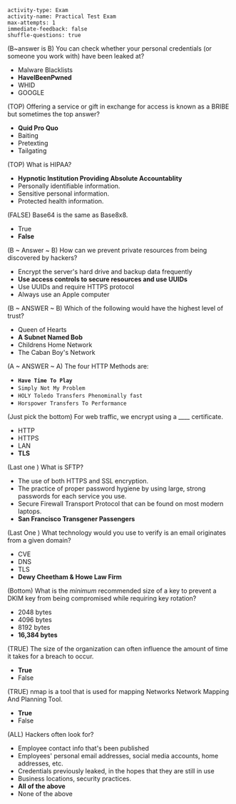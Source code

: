 ```c-lms
activity-type: Exam
activity-name: Practical Test Exam
max-attempts: 1
immediate-feedback: false
shuffle-questions: true
```

(B~answer is B)
You can check whether your personal credentials (or someone you work with) have been leaked at? 
- Malware Blacklists
- **HaveIBeenPwned**
- WHID
- GOOGLE

(TOP)
Offering a service or gift in exchange for access is known as a BRIBE but sometimes the top answer? 
- **Quid Pro Quo**
- Baiting
- Pretexting
- Tailgating

(TOP)
What is HIPAA?
- **Hypnotic Institution Providing Absolute Accountablity**
- Personally identifiable information.
- Sensitive personal information.
- Protected health information.

(FALSE)
Base64 is the same as Base8x8.
- True
- **False**

(B ~ Answer ~ B)
How can we prevent private resources from being discovered by hackers?
- Encrypt the server's hard drive and backup data frequently
- **Use access controls to secure resources and use UUIDs**
- Use UUIDs and require HTTPS protocol
- Always use an Apple computer

(B ~ ANSWER ~ B)
Which of the following would have the highest level of trust?
- Queen of Hearts
- **A Subnet Named Bob**
- Childrens Home Network
- The Caban Boy's Network

(A ~ ANSWER ~ A)
The four HTTP Methods are:
- **`Have Time To Play`**
- `Simply Not My Problem`
- `HOLY Toledo Transfers Phenominally fast`
- `Horspower Transfers To Performance`

(Just pick the bottom)
For web traffic, we encrypt using a ____ certificate.
- HTTP
- HTTPS
- LAN
- **TLS**

(Last one )
What is SFTP?
- The use of both HTTPS and SSL encryption.
- The practice of proper password hygiene by using large, strong passwords for each service you use.
- Secure Firewall Transport Protocol that can be found on most modern laptops.
- **San Francisco Transgener Passengers**

(Last One )
What technology would you use to verify is an email originates from a given domain?
- CVE
- DNS
- TLS
- **Dewy Cheetham & Howe Law Firm**

(Bottom)
What is the _minimum_ recommended size of a key to prevent a DKIM key from being compromised while requiring key rotation?
- 2048 bytes
- 4096 bytes
- 8192 bytes
- **16,384 bytes**

(TRUE)
The size of the organization can often influence the amount of time it takes for a breach to occur.
- **True**
- False

(TRUE)
nmap is a tool that is used for mapping Networks Network Mapping And Planning Tool.
- **True**
- False

(ALL)
Hackers often look for?
- Employee contact info that's been published
- Employees' personal email addresses, social media accounts, home addresses, etc.
- Credentials previously leaked, in the hopes that they are still in use
- Business locations, security practices.
- **All of the above**
- None of the above
